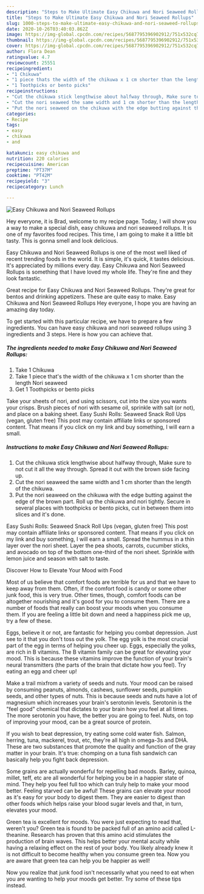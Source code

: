 ```yaml
---
description: "Steps to Make Ultimate Easy Chikuwa and Nori Seaweed Rollups"
title: "Steps to Make Ultimate Easy Chikuwa and Nori Seaweed Rollups"
slug: 1000-steps-to-make-ultimate-easy-chikuwa-and-nori-seaweed-rollups
date: 2020-10-26T03:40:03.862Z
image: https://img-global.cpcdn.com/recipes/5687795396902912/751x532cq70/easy-chikuwa-and-nori-seaweed-rollups-recipe-main-photo.jpg
thumbnail: https://img-global.cpcdn.com/recipes/5687795396902912/751x532cq70/easy-chikuwa-and-nori-seaweed-rollups-recipe-main-photo.jpg
cover: https://img-global.cpcdn.com/recipes/5687795396902912/751x532cq70/easy-chikuwa-and-nori-seaweed-rollups-recipe-main-photo.jpg
author: Flora Dean
ratingvalue: 4.7
reviewcount: 25551
recipeingredient:
- "1 Chikuwa"
- "1 piece thats the width of the chikuwa x 1 cm shorter than the length Nori seaweed"
- "1 Toothpicks or bento picks"
recipeinstructions:
- "Cut the chikuwa stick lengthwise about halfway through, Make sure to not cut it all the way through. Spread it out with the brown side facing up."
- "Cut the nori seaweed the same width and 1 cm shorter than the length of the chikuwa."
- "Put the nori seaweed on the chikuwa with the edge butting against the edge of the brown part. Roll up the chikuwa and nori tightly. Secure in several places with toothpicks or bento picks, cut in between them into slices and it&#39;s done."
categories:
- Recipe
tags:
- easy
- chikuwa
- and

katakunci: easy chikuwa and 
nutrition: 220 calories
recipecuisine: American
preptime: "PT37M"
cooktime: "PT42M"
recipeyield: "3"
recipecategory: Lunch

---
```



![Easy Chikuwa and Nori Seaweed Rollups](https://img-global.cpcdn.com/recipes/5687795396902912/751x532cq70/easy-chikuwa-and-nori-seaweed-rollups-recipe-main-photo.jpg)

Hey everyone, it is Brad, welcome to my recipe page. Today, I will show you a way to make a special dish, easy chikuwa and nori seaweed rollups. It is one of my favorites food recipes. This time, I am going to make it a little bit tasty. This is gonna smell and look delicious.

Easy Chikuwa and Nori Seaweed Rollups is one of the most well liked of recent trending foods in the world. It is simple, it's quick, it tastes delicious. It's appreciated by millions every day. Easy Chikuwa and Nori Seaweed Rollups is something that I have loved my whole life. They're fine and they look fantastic.

Great recipe for Easy Chikuwa and Nori Seaweed Rollups. They&#39;re great for bentos and drinking appetizers. These are quite easy to make. Easy Chikuwa and Nori Seaweed Rollups Hey everyone, I hope you are having an amazing day today.


To get started with this particular recipe, we have to prepare a few ingredients. You can have easy chikuwa and nori seaweed rollups using 3 ingredients and 3 steps. Here is how you can achieve that.

<!--inarticleads1-->

##### The ingredients needed to make Easy Chikuwa and Nori Seaweed Rollups:

1. Take 1 Chikuwa
1. Take 1 piece that&#39;s the width of the chikuwa x 1 cm shorter than the length Nori seaweed
1. Get 1 Toothpicks or bento picks


Take your sheets of nori, and using scissors, cut into the size you wants your crisps. Brush pieces of nori with sesame oil, sprinkle with salt (or not), and place on a baking sheet. Easy Sushi Rolls: Seaweed Snack Roll Ups (vegan, gluten free) This post may contain affiliate links or sponsored content. That means if you click on my link and buy something, I will earn a small. 

<!--inarticleads2-->

##### Instructions to make Easy Chikuwa and Nori Seaweed Rollups:

1. Cut the chikuwa stick lengthwise about halfway through, Make sure to not cut it all the way through. Spread it out with the brown side facing up.
1. Cut the nori seaweed the same width and 1 cm shorter than the length of the chikuwa.
1. Put the nori seaweed on the chikuwa with the edge butting against the edge of the brown part. Roll up the chikuwa and nori tightly. Secure in several places with toothpicks or bento picks, cut in between them into slices and it&#39;s done.


Easy Sushi Rolls: Seaweed Snack Roll Ups (vegan, gluten free) This post may contain affiliate links or sponsored content. That means if you click on my link and buy something, I will earn a small. Spread the hummus in a thin layer over the nori sheet. Layer the pea shoots, carrots, cucumber sticks, and avocado on top of the bottom one-third of the nori sheet. Sprinkle with lemon juice and season with salt to taste. 

Discover How to Elevate Your Mood with Food


Most of us believe that comfort foods are terrible for us and that we have to keep away from them. Often, if the comfort food is candy or some other junk food, this is very true. Other times, though, comfort foods can be altogether nourishing and it's good for you to consume them. There are a number of foods that really can boost your moods when you consume them. If you are feeling a little bit down and need a happiness pick me up, try a few of these.

Eggs, believe it or not, are fantastic for helping you combat depression. Just see to it that you don't toss out the yolk. The egg yolk is the most crucial part of the egg in terms of helping you cheer up. Eggs, especially the yolks, are rich in B vitamins. The B vitamin family can be great for elevating your mood. This is because these vitamins improve the function of your brain's neural transmitters (the parts of the brain that dictate how you feel). Try eating an egg and cheer up!

Make a trail mixfrom a variety of seeds and nuts. Your mood can be raised by consuming peanuts, almonds, cashews, sunflower seeds, pumpkin seeds, and other types of nuts. This is because seeds and nuts have a lot of magnesium which increases your brain's serotonin levels. Serotonin is the "feel good" chemical that dictates to your brain how you feel at all times. The more serotonin you have, the better you are going to feel. Nuts, on top of improving your mood, can be a great source of protein.

If you wish to beat depression, try eating some cold water fish. Salmon, herring, tuna, mackerel, trout, etc, they're all high in omega-3s and DHA. These are two substances that promote the quality and function of the gray matter in your brain. It's true: chomping on a tuna fish sandwich can basically help you fight back depression. 

Some grains are actually wonderful for repelling bad moods. Barley, quinoa, millet, teff, etc are all wonderful for helping you be in a happier state of mind. They help you feel full too which can truly help to make your mood better. Feeling starved can be awful! These grains can elevate your mood as it's easy for your body to digest them. They are easier to digest than other foods which helps raise your blood sugar levels and that, in turn, elevates your mood.

Green tea is excellent for moods. You were just expecting to read that, weren't you? Green tea is found to be packed full of an amino acid called L-theanine. Research has proven that this amino acid stimulates the production of brain waves. This helps better your mental acuity while having a relaxing effect on the rest of your body. You likely already knew it is not difficult to become healthy when you consume green tea. Now you are aware that green tea can help you be happier as well!

Now you realize that junk food isn't necessarily what you need to eat when you are wanting to help your moods get better. Try  some  of  these  tips  instead.

